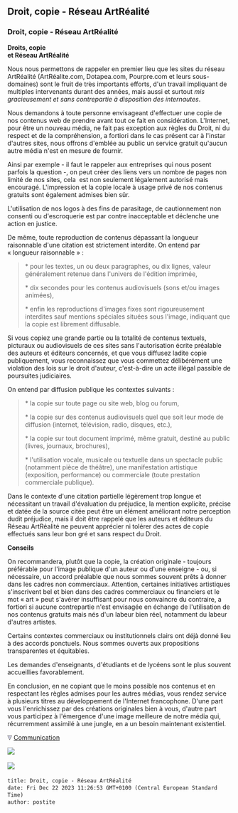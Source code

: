 ## Droit, copie - Réseau ArtRéalité
### Droit, copie - Réseau ArtRéalité
 **Droits, copie  
et Réseau ArtRéalité**

Nous nous permettons de rappeler en premier lieu que les sites du réseau ArtRéalité (ArtRéalite.com, Dotapea.com, Pourpre.com et leurs sous-domaines) sont le fruit de très importants efforts, d'un travail impliquant de multiples intervenants durant des années, mais aussi et surtout _mis gracieusement et sans contrepartie à disposition des internautes_.

Nous demandons à toute personne envisageant d'effectuer une copie de nos contenus web de prendre avant tout ce fait en considération. L'Internet, pour être un nouveau média, ne fait pas exception aux règles du Droit, ni du respect et de la compréhension, a fortiori dans le cas présent car à l'instar d'autres sites, nous offrons d'emblée au public un service gratuit qu'aucun autre média n'est en mesure de fournir.

Ainsi par exemple - il faut le rappeler aux entreprises qui nous posent parfois la question -, on peut créer des liens vers un nombre de pages non limité de nos sites, cela  est non seulement légalement autorisé mais encouragé. L'impression et la copie locale à usage privé de nos contenus gratuits sont également admises bien sûr.

L'utilisation de nos logos à des fins de parasitage, de cautionnement non consenti ou d'escroquerie est par contre inacceptable et déclenche une action en justice.

De même, toute reproduction de contenus dépassant la longueur raisonnable d'une citation est strictement interdite. On entend par « longueur raisonnable » :

> \* pour les textes, un ou deux paragraphes, ou dix lignes, valeur généralement retenue dans l'univers de l'édition imprimée,
> 
> \* dix secondes pour les contenus audiovisuels (sons et/ou images animées),
> 
> \* enfin les reproductions d'images fixes sont rigoureusement interdites sauf mentions spéciales situées sous l'image, indiquant que la copie est librement diffusable.

Si vous copiez une grande partie ou la totalité de contenus textuels, picturaux ou audiovisuels de ces sites sans l'autorisation écrite préalable des auteurs et éditeurs concernés, et que vous diffusez ladite copie publiquement, vous reconnaissez que vous commettez délibérément une violation des lois sur le droit d'auteur, c'est-à-dire un acte illégal passible de poursuites judiciaires.

On entend par diffusion publique les contextes suivants :

> \* la copie sur toute page ou site web, blog ou forum,
> 
> \* la copie sur des contenus audiovisuels quel que soit leur mode de diffusion (internet, télévision, radio, disques, etc.),
> 
> \* la copie sur tout document imprimé, même gratuit, destiné au public (livres, journaux, brochures),
> 
> \* l'utilisation vocale, musicale ou textuelle dans un spectacle public (notamment pièce de théâtre), une manifestation artistique (exposition, performance) ou commerciale (toute prestation commerciale publique).

Dans le contexte d'une citation partielle légèrement trop longue et nécessitant un travail d'évaluation du préjudice, la mention explicite, précise et datée de la source citée peut être un élément améliorant notre perception dudit préjudice, mais il doit être rappelé que les auteurs et éditeurs du Réseau ArtRéalité ne peuvent apprécier ni tolérer des actes de copie effectués sans leur bon gré et sans respect du Droit.

**Conseils**

On recommandera, plutôt que la copie, la création originale - toujours préférable pour l'image publique d'un auteur ou d'une enseigne - ou, si nécessaire, un accord préalable que nous sommes souvent prêts à donner dans les cadres non commerciaux. Attention, certaines initiatives artistiques s'inscrivent bel et bien dans des cadres commerciaux ou financiers et le mot « art » peut s'avérer insuffisant pour nous convaincre du contraire, a fortiori si aucune contrepartie n'est envisagée en échange de l'utilisation de nos contenus gratuits mais nés d'un labeur bien réel, notamment du labeur d'autres artistes.

Certains contextes commerciaux ou institutionnels clairs ont déjà donné lieu à des accords ponctuels. Nous sommes ouverts aux propositions transparentes et équitables.

Les demandes d'enseignants, d'étudiants et de lycéens sont le plus souvent accueillies favorablement.

En conclusion, en ne copiant que le moins possible nos contenus et en respectant les règles admises pour les autres médias, vous rendez service à plusieurs titres au développement de l'Internet francophone. D'une part vous l'enrichissez par des créations originales bien à vous, d'autre part vous participez à l'émergence d'une image meilleure de notre média qui, récurremment assimilé à une jungle, en a un besoin maintenant existentiel.



![](images/flechebas.gif) [Communication](http://www.artrealite.com/annonceurs.htm) 

[![](https://cbonvin.fr/sites/regie.artrealite.com/visuels/campagne1.png)](index-2.html#20131014)

![](https://cbonvin.fr/sites/regie.artrealite.com/visuels/campagne2.png)
```
title: Droit, copie - Réseau ArtRéalité
date: Fri Dec 22 2023 11:26:53 GMT+0100 (Central European Standard Time)
author: postite
```
